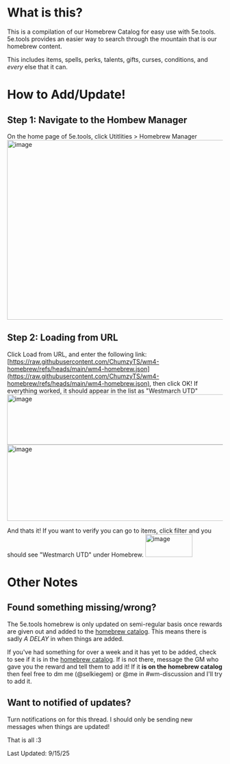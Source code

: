 # What is this?
This is a compilation of our Homebrew Catalog for easy use with 5e.tools. 5e.tools provides an easier way to search through the mountain that is our homebrew content. 

This includes items, spells, perks, talents, gifts, curses, conditions, and *every* else that it can.

# How to Add/Update!
## Step 1: Navigate to the Hombew Manager
On the home page of 5e.tools, click Utitlities > Homebrew Manager
<img width="1246" height="419" alt="image" src="https://github.com/user-attachments/assets/406556c6-5024-48a9-8339-912e8e33c2a8" />

## Step 2: Loading from URL
Click Load from URL, and enter the following link: [https://raw.githubusercontent.com/ChumzyTS/wm4-homebrew/refs/heads/main/wm4-homebrew.json](https://raw.githubusercontent.com/ChumzyTS/wm4-homebrew/refs/heads/main/wm4-homebrew.json), then click OK! If everything worked, it should appear in the list as "Westmarch UTD"
<img width="1187" height="117" alt="image" src="https://github.com/user-attachments/assets/2b226f40-921a-442e-8ab8-99bc4799fb4c" />
<img width="1186" height="178" alt="image" src="https://github.com/user-attachments/assets/c251d89a-b6c6-41f4-83a9-98c32f9ab58e" />

And thats it! If you want to verify you can go to items, click filter and you should see "Westmarch UTD" under Homebrew.
<img width="110" height="53" alt="image" src="https://github.com/user-attachments/assets/1cf3490c-122e-40ba-a03b-7ee84f68646e" />

# Other Notes
## Found something missing/wrong?
The 5e.tools homebrew is only updated on semi-regular basis once rewards are given out and added to the [homebrew catalog](https://docs.google.com/document/d/1tiToA5RnKt2pGXsPIT8XXOBbRKFVEKu-2gs7H3psY6I/edit?tab=t.0). This means there is sadly *A DELAY* in when things are added. 

If you've had something for over a week and it has yet to be added, check to see if it is in the [homebrew catalog](https://docs.google.com/document/d/1tiToA5RnKt2pGXsPIT8XXOBbRKFVEKu-2gs7H3psY6I/edit?tab=t.0). If is not there, message the GM who gave you the reward and tell them to add it! If it **is on the homebrew catalog** then feel free to dm me (@selkiegem) or @me in #wm-discussion and I'll try to add it.

## Want to notified of updates?
Turn notifications on for this thread. I should only be sending new messages when things are updated!

That is all :3

Last Updated: 9/15/25
